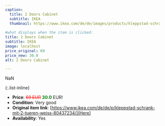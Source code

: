 ```yaml
---
caption:
  title: 2 Doors Cabinet
  subtitle: IKEA
  thumbnail: https://www.ikea.com/de/de/images/products/kleppstad-schrank-mit-2-tueren-weiss__0733324_pe748781_s5.jpg
  
#what displays when the item is clicked:
title: 2 Doors Cabinet
subtitle: IKEA
image: localhost
price_original: 69
price_new: 30.0
alt: 2 Doors Cabinet

---
```

NaN

{:.list-inline} 
- **Price**: <span style="color:red"><del>69 EUR</del></span> <span style="color:green">**30.0**</span> EUR!
- **Condition**: Very good
- **Original item link**: [https://www.ikea.com/de/de/p/kleppstad-schrank-mit-2-tueren-weiss-80437234/](Here)
- **Availability**: Yes
